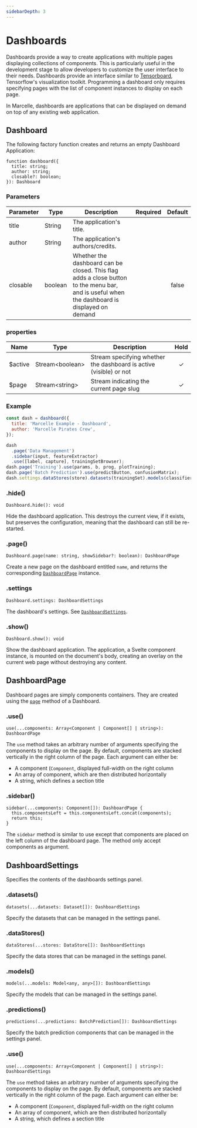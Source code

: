 ```yaml
---
sidebarDepth: 3
---
```


# Dashboards

Dashboards provide a way to create applications with multiple pages displaying collections of components. This is particularly useful in the development stage to allow developers to customize the user interface to their needs. Dashboards provide an interface similar to [Tensorboard](https://www.tensorflow.org/tensorboard), Tensorflow's visualization toolkit. Programming a dashboard only requires specifying pages with the list of component instances to display on each page.

In Marcelle, dashboards are applications that can be displayed on demand on top of any existing web application.

## Dashboard

The following factory function creates and returns an empty Dashboard Application:

```tsx
function dashboard({
  title: string;
  author: string;
  closable?: boolean;
}): Dashboard
```

### Parameters

| Parameter | Type    | Description                                                                                                                                 | Required | Default |
| --------- | ------- | ------------------------------------------------------------------------------------------------------------------------------------------- | :------: | :-----: |
| title     | String  | The application's title.                                                                                                                    |          |         |
| author    | String  | The application's authors/credits.                                                                                                          |          |         |
| closable  | boolean | Whether the dashboard can be closed. This flag adds a close button to the menu bar, and is useful when the dashboard is displayed on demand |          |  false  |

### properties

| Name     | Type              | Description                                                        | Hold |
| -------- | ----------------- | ------------------------------------------------------------------ | :--: |
| \$active | Stream\<boolean\> | Stream specifying whether the dashboard is active (visible) or not |  ✓   |
| \$page   | Stream\<string\>  | Stream indicating the current page slug                            |  ✓   |

### Example

```js
const dash = dashboard({
  title: 'Marcelle Example - Dashboard',
  author: 'Marcelle Pirates Crew',
});

dash
  .page('Data Management')
  .sidebar(input, featureExtractor)
  .use([label, capture], trainingSetBrowser);
dash.page('Training').use(params, b, prog, plotTraining);
dash.page('Batch Prediction').use(predictButton, confusionMatrix);
dash.settings.dataStores(store).datasets(trainingSet).models(classifier).predictions(batchMLP);
```

### .hide()

```tsx
Dashboard.hide(): void
```

Hide the dashboard application. This destroys the current view, if it exists, but preserves the configuration, meaning that the dashboard can still be re-started.

### .page()

```tsx
Dashboard.page(name: string, showSidebar?: boolean): DashboardPage
```

Create a new page on the dashboard entitled `name`, and returns the corresponding [`DashboardPage`](#dashboardpage) instance.

### .settings

```tsx
Dashboard.settings: DashboardSettings
```

The dashboard's settings. See [`DashboardSettings`](#dashboardsettings).

### .show()

```tsx
Dashboard.show(): void
```

Show the dashboard application. The application, a Svelte component instance, is mounted on the document's body, creating an overlay on the current web page without destroying any content.

## DashboardPage

Dashboard pages are simply components containers. They are created using the [`page`](#page) method of a Dashboard.

### .use()

```tsx
use(...components: Array<Component | Component[] | string>): DashboardPage
```

The `use` method takes an arbitrary number of arguments specifying the components to display on the page. By default, components are stacked vertically in the right column of the page. Each argument can either be:

- A component (`Component`, displayed full-width on the right column
- An array of component, which are then distributed horizontally
- A string, which defines a section title

### .sidebar()

```tsx
sidebar(...components: Component[]): DashboardPage {
  this.componentsLeft = this.componentsLeft.concat(components);
  return this;
}
```

The `sidebar` method is similar to use except that components are placed on the left column of the dashboard page. The method only accept components as argument.

## DashboardSettings

Specifies the contents of the dashboards settings panel.

### .datasets()

```tsx
datasets(...datasets: Dataset[]): DashboardSettings
```

Specify the datasets that can be managed in the settings panel.

### .dataStores()

```tsx
dataStores(...stores: DataStore[]): DashboardSettings
```

Specify the data stores that can be managed in the settings panel.

### .models()

```tsx
models(...models: Model<any, any>[]): DashboardSettings
```

Specify the models that can be managed in the settings panel.

### .predictions()

```tsx
predictions(...predictions: BatchPrediction[]): DashboardSettings
```

Specify the batch prediction components that can be managed in the settings panel.

### .use()

```tsx
use(...components: Array<Component | Component[] | string>): DashboardSettings
```

The `use` method takes an arbitrary number of arguments specifying the components to display on the page. By default, components are stacked vertically in the right column of the page. Each argument can either be:

- A component (`Component`, displayed full-width on the right column
- An array of component, which are then distributed horizontally
- A string, which defines a section title
